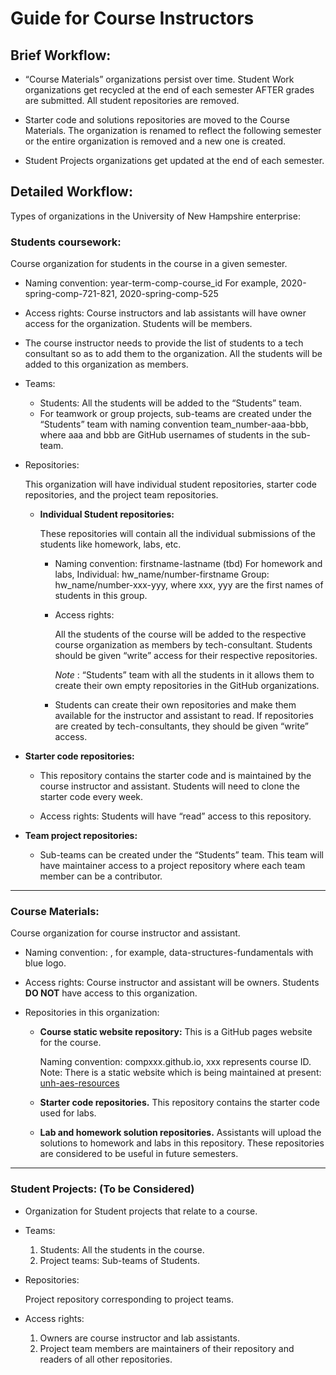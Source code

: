 # Guide for Course Instructors


## Brief Workflow:
- “Course Materials” organizations persist over time.
  Student Work organizations get recycled at the end of each semester AFTER grades are submitted.
  All student repositories are removed.

- Starter code and solutions repositories are moved to the Course Materials.
  The organization is renamed to reflect the following semester or the entire organization is removed and a new one is created.

- Student Projects organizations get updated at the end of each semester.

## Detailed Workflow:
Types of organizations in the University of New Hampshire enterprise:


### **Students coursework:**  
Course organization for students in the course in a given semester.
- Naming convention:
  year-term-comp-course_id
  For example, 2020-spring-comp-721-821, 2020-spring-comp-525


- Access rights:
  Course instructors and lab assistants will have owner access for the organization. Students will be members.

- The course instructor needs to provide the list of students to a tech consultant so as to add them to the organization. All the students will be added to this organization as members.


- Teams:
  - Students: All the students will be added to the “Students” team.
  - For teamwork or group projects, sub-teams are created under the “Students” team with naming convention team_number-aaa-bbb, where aaa and bbb are GitHub usernames of students in the sub-team.


- Repositories:

  This organization will have individual student repositories, starter code repositories, and the project team repositories.

  - __Individual Student repositories:__

    These repositories will contain all the individual submissions of the students like homework, labs, etc.
    - Naming convention:
      firstname-lastname (tbd)
      For homework and labs,
        Individual: hw_name/number-firstname
        Group: hw_name/number-xxx-yyy, where xxx, yyy are the first names of students in this group.

    - Access rights:

      All the students of the course will be added to the respective course organization as members by tech-consultant. Students should be given “write” access for their respective repositories.

      *Note* : “Students” team with all the students in it allows them to create their own empty repositories in the GitHub organizations.


    - Students can create their own repositories and make them available for the instructor and assistant to read.  If repositories are created by tech-consultants, they should be given “write” access.

- __Starter code repositories:__

  - This repository contains the starter code and is maintained by the course instructor and assistant. Students will need to clone the starter code every week.  

  - Access rights: Students will have “read” access to this repository.

- __Team project repositories:__

  - Sub-teams can be created under the “Students” team. This team will have maintainer access to a project repository where each team member can be a contributor.

-----------------
### **Course Materials:**
Course organization for course instructor and assistant.

- Naming convention: <course name>, for example, data-structures-fundamentals with blue logo.


- Access rights: Course instructor and assistant will be owners. Students **DO NOT** have access to this organization.


- Repositories in this organization:

  - __Course static website repository:__
    This is a GitHub pages website for the course.

    Naming convention: compxxx.github.io, xxx represents course ID.
    Note: There is a static website which is being maintained at present: [unh-aes-resources](https://unh-aes-resources.github.io/)

  - __Starter code repositories.__
    This repository contains the starter code used for labs.


  - __Lab and homework solution repositories.__
    Assistants will upload the solutions to homework and labs in this repository. These repositories are considered to be useful in future semesters.
---------------

### **Student Projects:** (To be Considered)
- Organization for Student projects that relate to a course.

- Teams:
  1. Students: All the students in the course.
  2. Project teams: Sub-teams of Students.


- Repositories:

  Project repository corresponding to project teams.

- Access rights:
  1. Owners are course instructor and lab assistants.
  2. Project team members are maintainers of their repository and readers of all other repositories.
